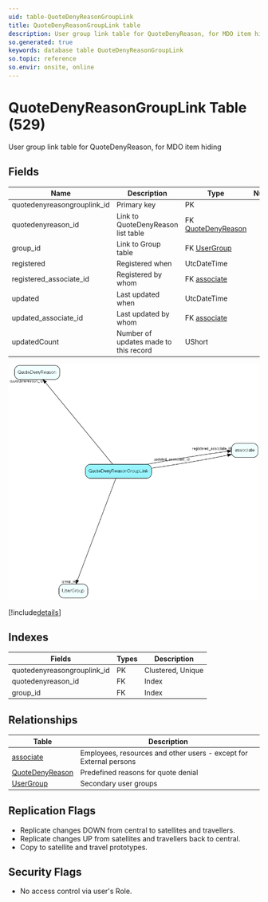 ```yaml
---
uid: table-QuoteDenyReasonGroupLink
title: QuoteDenyReasonGroupLink table
description: User group link table for QuoteDenyReason, for MDO item hiding
so.generated: true
keywords: database table QuoteDenyReasonGroupLink
so.topic: reference
so.envir: onsite, online
---
```


# QuoteDenyReasonGroupLink Table (529)

User group link table for QuoteDenyReason, for MDO item hiding

## Fields

| Name | Description | Type | Null |
|------|-------------|------|:----:|
|quotedenyreasongrouplink\_id|Primary key|PK| |
|quotedenyreason\_id|Link to QuoteDenyReason list table|FK [QuoteDenyReason](quotedenyreason.md)| |
|group\_id|Link to Group table|FK [UserGroup](usergroup.md)| |
|registered|Registered when|UtcDateTime| |
|registered\_associate\_id|Registered by whom|FK [associate](associate.md)| |
|updated|Last updated when|UtcDateTime| |
|updated\_associate\_id|Last updated by whom|FK [associate](associate.md)| |
|updatedCount|Number of updates made to this record|UShort| |


![QuoteDenyReasonGroupLink table relationship diagram](./media/QuoteDenyReasonGroupLink.png)

[!include[details](./includes/quotedenyreasongrouplink.md)]

## Indexes

| Fields | Types | Description |
|--------|-------|-------------|
|quotedenyreasongrouplink\_id |PK |Clustered, Unique |
|quotedenyreason\_id |FK |Index |
|group\_id |FK |Index |

## Relationships

| Table|  Description |
|------|-------------|
|[associate](associate.md)  |Employees, resources and other users - except for External persons |
|[QuoteDenyReason](quotedenyreason.md)  |Predefined reasons for quote denial |
|[UserGroup](usergroup.md)  |Secondary user groups |


## Replication Flags

* Replicate changes DOWN from central to satellites and travellers.
* Replicate changes UP from satellites and travellers back to central.
* Copy to satellite and travel prototypes.

## Security Flags

* No access control via user's Role.

